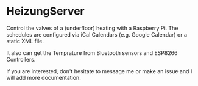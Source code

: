 # HeizungServer

Control the valves of a (underfloor) heating with a Raspberry Pi. The schedules are configured via iCal Calendars (e.g. Google Calendar) or a static XML file.

It also can get the Temprature from Bluetooth sensors and ESP8266 Controllers.

If you are interested, don't hesitate to message me or make an issue and I will add more documentation.
